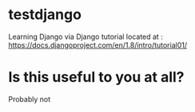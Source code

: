 # testdjango
Learning Django via Django tutorial located at : https://docs.djangoproject.com/en/1.8/intro/tutorial01/ 

# Is this useful to you at all?
Probably not
